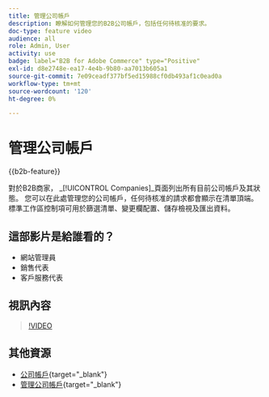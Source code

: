 ```yaml
---
title: 管理公司帳戶
description: 瞭解如何管理您的B2B公司帳戶，包括任何待核准的要求。
doc-type: feature video
audience: all
role: Admin, User
activity: use
badge: label="B2B for Adobe Commerce" type="Positive"
exl-id: d8e2748e-ea17-4e4b-9b80-aa7013b605a1
source-git-commit: 7e09ceadf377bf5ed15988cf0db493af1c0ead0a
workflow-type: tm+mt
source-wordcount: '120'
ht-degree: 0%

---
```


# 管理公司帳戶

{{b2b-feature}}

對於B2B商家， _[!UICONTROL Companies]_頁面列出所有目前公司帳戶及其狀態。 您可以在此處管理您的公司帳戶，任何待核准的請求都會顯示在清單頂端。 標準工作區控制項可用於篩選清單、變更欄配置、儲存檢視及匯出資料。

## 這部影片是給誰看的？

- 網站管理員
- 銷售代表
- 客戶服務代表

## 視訊內容

>[!VIDEO](https://video.tv.adobe.com/v/344447?quality=12&learn=on)

## 其他資源

- [公司帳戶](https://experienceleague.adobe.com/docs/commerce-admin/b2b/companies/account-companies.html){target="_blank"}
- [管理公司帳戶](https://experienceleague.adobe.com/docs/commerce-admin/b2b/companies/account-company-manage.html){target="_blank"}
